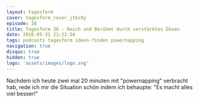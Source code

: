 ```yaml
---
layout: tagesform
cover: tagesform_cover_jtbc9y
episode: 38
title: Tagesform 38 - Reich und Berühmt durch verstärktes Dösen
date: 2016-05-31 21:22:54
tags: podcasts tagesform ideen-finden powernapping
navigation: true
disqus: true
hidden: true
logo: 'assets/images/logo.svg'
---
```


Nachdem ich heute zwei mal 20 minuten mit "powernapping"
verbracht hab, rede ich mir die Situation schön indem ich 
behaupte: "Es macht alles viel besser!"
